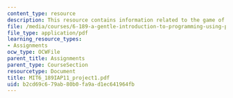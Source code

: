 ```yaml
---
content_type: resource
description: This resource contains information related to the game of hangman.
file: /media/courses/6-189-a-gentle-introduction-to-programming-using-python-january-iap-2011/b2cd69c679ab80b0fa9ad1ec641964fb_MIT6_189IAP11_project1.pdf
file_type: application/pdf
learning_resource_types:
- Assignments
ocw_type: OCWFile
parent_title: Assignments
parent_type: CourseSection
resourcetype: Document
title: MIT6_189IAP11_project1.pdf
uid: b2cd69c6-79ab-80b0-fa9a-d1ec641964fb
---
```

